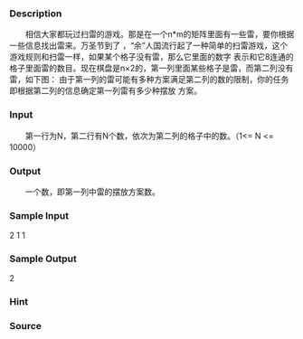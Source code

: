 
### Description
　　相信大家都玩过扫雷的游戏。那是在一个n*m的矩阵里面有一些雷，要你根据一些信息找出雷来。万圣节到了
，“余”人国流行起了一种简单的扫雷游戏，这个游戏规则和扫雷一样，如果某个格子没有雷，那么它里面的数字
表示和它8连通的格子里面雷的数目。现在棋盘是n×2的，第一列里面某些格子是雷，而第二列没有雷，如下图： 
由于第一列的雷可能有多种方案满足第二列的数的限制，你的任务即根据第二列的信息确定第一列雷有多少种摆放
方案。
### Input
　　第一行为N，第二行有N个数，依次为第二列的格子中的数。（1<= N <= 10000）
### Output
　　一个数，即第一列中雷的摆放方案数。
### Sample Input
2
1 1
### Sample Output
2
### Hint

### Source
